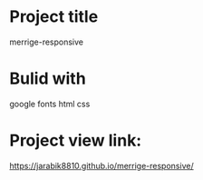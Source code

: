 # Project title
  merrige-responsive
  
# Bulid with
  google fonts
  html
  css
  
# Project view link:
  https://jarabik8810.github.io/merrige-responsive/
